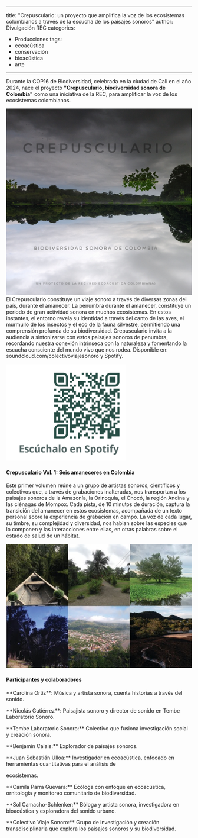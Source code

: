 
---
title: "Crepusculario: un proyecto que amplifica la voz de los ecosistemas colombianos a través de la escucha de los paisajes sonoros"
author: Divulgación REC
categories:
  - Producciones
tags:
  - ecoacústica
  - conservación
  - bioacústica
  - arte
---

Durante la COP16 de Biodiversidad, celebrada en la ciudad de Cali en el año 2024, nace el proyecto **"Crepusculario, biodiversidad sonora de Colombia"** como una iniciativa de la REC, para amplificar la voz de los ecosistemas colombianos. 

![Portada Crepusculario](/assets/images/portada_crepusculario.jpeg)
El Crepusculario constituye un viaje sonoro a través de diversas zonas del país, durante el amanecer. La penumbra durante el amanecer, constituye un periodo de gran actividad sonora en muchos ecosistemas. En estos instantes, el entorno revela su identidad a través del canto de las aves, el murmullo de los insectos y el eco de la fauna silvestre, permitiendo una comprensión profunda de su biodiversidad. Crepusculario invita a la audiencia a sintonizarse con estos paisajes sonoros de penumbra, recordando nuestra conexión intrínseca con la naturaleza y fomentando la escucha consciente del mundo vivo que nos rodea. Disponible en: soundcloud.com/colectivoviajesonoro y Spotify.

![Crepusculario Spotify](/assets/images/qr_crepusculario.jpg)


#### **Crepusculario Vol. 1: Seis amaneceres en Colombia**
Este primer volumen reúne a un grupo de artistas sonoros, científicos y colectivos que, a través de grabaciones inalteradas, nos transportan a los paisajes sonoros de la Amazonía, la Orinoquía, el Chocó, la región Andina y las ciénagas de Mompox. Cada pista, de 10 minutos de duración, captura la transición del amanecer en estos ecosistemas, acompañada de un texto personal sobre la experiencia de grabación en campo. La voz de cada lugar, su timbre, su complejidad y diversidad, nos hablan sobre las especies que lo componen y las interacciones entre ellas, en otras palabras sobre el estado de salud de un hábitat.

![Portada Crepusculario](/assets/images/paisajes_amaneceres_crepusculario.jpg)

#### **Participantes y colaboradores**
<p>**Carolina Ortíz**: Música y artista sonora, cuenta historias a través del sonido.</p>
<p>**Nicolás Gutiérrez**: Paisajista sonoro y director de sonido en Tembe Laboratorio Sonoro.</p>
<p>**Tembe Laboratorio Sonoro:** Colectivo que fusiona investigación social y creación sonora.</p>
<p>**Benjamin Calais:** Explorador de paisajes sonoros.</p>
<p>**Juan Sebastián Ulloa:** Investigador en ecoacústica, enfocado en herramientas cuantitativas para el análisis de <p>ecosistemas.</p>
<p>**Camila Parra Guevara:** Ecóloga con enfoque en ecoacústica, ornitología y monitoreo comunitario de biodiversidad.</p>
<p>**Sol Camacho-Schlenker:** Bóloga y artista sonora, investigadora en bioacústica y exploradora del sonido urbano.</p>
<p>**Colectivo Viaje Sonoro:** Grupo de investigación y creación transdisciplinaria que explora los paisajes sonoros y su biodiversidad.</p>
